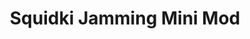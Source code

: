 ---
slug: squidki-jamming-mini-mod-160
title: Squidki Jamming Mini Mod
description: "Squidki Jamming Mini Mod is an exciting online game. Play for free directly in your browser!"
icon: /images/new_mods/Sprunki Jamming Mini Mod.png
url: https://wowtbc.net/sprunkin/jamming/index.html
previewImage: /images/new_mods/Sprunki Jamming Mini Mod.png
type: new mods

# SEO配置
seo:
  title: "Squidki Jamming Mini Mod - Play Free Online Game | Fun Browser Games"
  description: "Squidki Jamming Mini Mod - Play this fun online game for free in your browser. No download required!"
  ogImage: "/images/new_mods/Sprunki Jamming Mini Mod.png"
  keywords: "squidki-jamming-mini-mod-160, online game, browser game, free game, new mods game, play online"

videoUrls:
  - https://www.youtube.com/embed/example1
  - https://www.youtube.com/embed/example2

whyPlay:
  title: "Why Play Squidki Jamming Mini Mod?"
  items:
    - "Immersive Gameplay: Squidki Jamming Mini Mod offers an engaging and immersive gaming experience that will keep you entertained for hours"
    - "Challenging Levels: Test your skills with increasingly difficult challenges and obstacles"
    - "Beautiful Graphics: Enjoy stunning visuals and smooth animations that bring the game world to life"
    - "Regular Updates: New content and features are added regularly to keep the game fresh and exciting"
    - "Free to Play: Experience all the fun without spending a penny"
    - "Community Features: Connect with other players, share strategies, and compete for high scores"
    - "Cross-Platform: Play on any device with a web browser, no downloads required"

features:
  title: "Key Features of Squidki Jamming Mini Mod"
  image: "/images/new_mods/Sprunki Jamming Mini Mod.png"
  items:
    - "Intuitive Controls: Easy to learn controls make Squidki Jamming Mini Mod accessible for players of all skill levels"
    - "Multiple Game Modes: Enjoy various gameplay options that provide different challenges and experiences"
    - "Character Customization: Personalize your gaming experience with unique characters and items"
    - "Achievement System: Complete special tasks to earn rewards and recognition"
    - "Leaderboards: Compete with players worldwide and see who can achieve the highest scores"

characteristics:
  title: "Game Characteristics"
  image: "/images/new_mods/Sprunki Jamming Mini Mod.png"
  items:
    - "Genre: New mods game with elements of strategy and skill"
    - "Difficulty: Suitable for both casual gamers and those seeking a challenge"
    - "Play Time: Quick sessions or extended gameplay, depending on your preference"
    - "Art Style: Vibrant and engaging visuals that enhance the gaming experience"
    - "Sound Design: Immersive audio that complements the gameplay perfectly"

info: "Squidki Jamming Mini Mod is an exciting online game that offers players a unique and engaging gaming experience. With its intuitive controls, stunning visuals, and challenging gameplay, Squidki Jamming Mini Mod provides hours of entertainment for players of all ages and skill levels. Whether you're looking for a quick gaming session during a break or an extended play session, Squidki Jamming Mini Mod delivers an immersive experience that will keep you coming back for more. The game features multiple levels of increasing difficulty, ensuring that players are constantly challenged as they progress. With regular updates adding new content and features, Squidki Jamming Mini Mod remains fresh and exciting, providing endless entertainment options for its growing community of players."

howToPlayIntro: "Welcome to Squidki Jamming Mini Mod! This guide will walk you through the basics and help you master the game. Whether you're a beginner or looking to improve your skills, these tips and instructions will enhance your gaming experience."

howToPlaySteps:
  - title: "Getting Started"
    description: "Begin your Squidki Jamming Mini Mod adventure by familiarizing yourself with the controls. Use your keyboard or mouse to navigate through the game interface. The tutorial will guide you through the basic mechanics and help you understand the objectives."
  - title: "Understanding the Objectives"
    description: "In Squidki Jamming Mini Mod, your main goal is to progress through levels by completing specific objectives. Each level presents unique challenges that require different strategies and approaches."
  - title: "Mastering the Controls"
    description: "Practice using the controls to improve your precision and reaction time. Squidki Jamming Mini Mod requires quick reflexes and strategic thinking to overcome obstacles and defeat opponents."
  - title: "Utilizing Power-ups"
    description: "Collect power-ups throughout the game to enhance your abilities and overcome difficult challenges. Each power-up offers unique advantages that can be crucial for success."
  - title: "Developing Strategies"
    description: "As you progress in Squidki Jamming Mini Mod, develop effective strategies for different scenarios. Analyze patterns, anticipate challenges, and adapt your approach to maximize your performance."

faq:
  title: "Frequently Asked Questions about Squidki Jamming Mini Mod"
  items:
    - question: "Is Squidki Jamming Mini Mod free to play?"
      answer: "Yes, Squidki Jamming Mini Mod is completely free to play directly in your web browser. No downloads or purchases are required to enjoy the full game experience."
    - question: "Can I play Squidki Jamming Mini Mod on mobile devices?"
      answer: "Yes, Squidki Jamming Mini Mod is optimized for both desktop and mobile play. You can enjoy the game on any device with a web browser and internet connection."
    - question: "Are there any in-game purchases?"
      answer: "While Squidki Jamming Mini Mod is free to play, there may be optional in-game purchases available for cosmetic items or additional features that don't affect core gameplay."
    - question: "How often is Squidki Jamming Mini Mod updated?"
      answer: "The developers regularly update Squidki Jamming Mini Mod with new content, features, and improvements based on player feedback and game performance."
    - question: "Can I play Squidki Jamming Mini Mod offline?"
      answer: "Currently, Squidki Jamming Mini Mod requires an internet connection to play as it's a browser-based online game."
    - question: "Is Squidki Jamming Mini Mod suitable for children?"
      answer: "Yes, Squidki Jamming Mini Mod is designed to be family-friendly and suitable for players of all ages."
    - question: "How do I report bugs or issues?"
      answer: "If you encounter any problems while playing Squidki Jamming Mini Mod, you can report them through the game's support page or contact the developers directly through their website."
    - question: "Still Have Questions?"
      answer: "If you have additional questions about Squidki Jamming Mini Mod that aren't covered in this FAQ, please visit our support center or contact our customer service team for assistance."
---